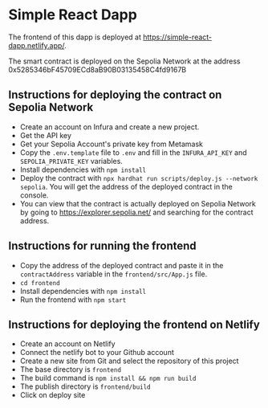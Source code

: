 # Simple React Dapp
The frontend of this dapp is deployed at https://simple-react-dapp.netlify.app/.

The smart contract is deployed on the Sepolia Network at the address 0x5285346bF45709ECd8aB90B03135458C4fd9167B
## Instructions for deploying the contract on Sepolia Network
- Create an account on Infura and create a new project.
- Get the API key
- Get your Sepolia Account's private key from Metamask
- Copy the `.env.template` file to `.env` and fill in the `INFURA_API_KEY` and `SEPOLIA_PRIVATE_KEY` variables.
- Install dependencies with `npm install`
- Deploy the contract with `npx hardhat run scripts/deploy.js --network sepolia`. You will get the address of the deployed contract in the console.
- You can view that the contract is actually deployed on Sepolia Network by going to https://explorer.sepolia.net/ and searching for the contract address.

## Instructions for running the frontend
- Copy the address of the deployed contract and paste it in the `contractAddress` variable in the `frontend/src/App.js` file.
- `cd frontend`
- Install dependencies with `npm install`
- Run the frontend with `npm start`

## Instructions for deploying the frontend on Netlify
- Create an account on Netlify
- Connect the netlify bot to your Github account
- Create a new site from Git and select the repository of this project
- The base directory is `frontend`
- The build command is `npm install && npm run build`
- The publish directory is `frontend/build`
- Click on deploy site
